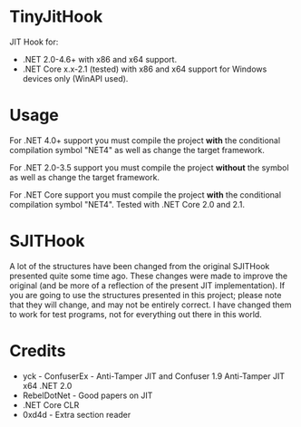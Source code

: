 # TinyJitHook
JIT Hook for:
* .NET 2.0-4.6+ with x86 and x64 support.
* .NET Core x.x-2.1 (tested) with x86 and x64 support for Windows devices only (WinAPI used).


# Usage
For .NET 4.0+ support you must compile the project **with** the conditional compilation symbol "NET4" as well as change the target framework.

For .NET 2.0-3.5 support you must compile the project **without** the symbol as well as change the target framework.

For .NET Core support you must compile the project **with** the conditional compilation symbol "NET4". Tested with .NET Core 2.0 and 2.1.


# SJITHook
A lot of the structures have been changed from the original SJITHook presented quite some time ago.
These changes were made to improve the original (and be more of a reflection of the present JIT implementation). 
If you are going to use the structures presented in this project; please note that they will change, and may not be entirely correct.
I have changed them to work for test programs, not for everything out there in this world.


# Credits
* yck - ConfuserEx - Anti-Tamper JIT and Confuser 1.9 Anti-Tamper JIT x64 .NET 2.0
* RebelDotNet - Good papers on JIT
* .NET Core CLR
* 0xd4d - Extra section reader
